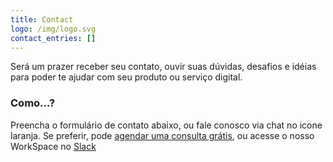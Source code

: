 ```yaml
---
title: Contact
logo: /img/logo.svg
contact_entries: []
---
```

Será um prazer receber seu contato, ouvir suas dúvidas, desafios e idéias para poder te ajudar com seu produto ou serviço digital. 

<h3 class="f4 b lh-title mb2">Como…?</h3>

Preencha o formulário de contato abaixo, ou fale conosco via chat no icone laranja. Se preferir, pode [agendar uma consulta grátis](https://estudiooca.netlify.com/values/), ou acesse o nosso WorkSpace no [Slack ](http://bit.ly/2SROJF2)
